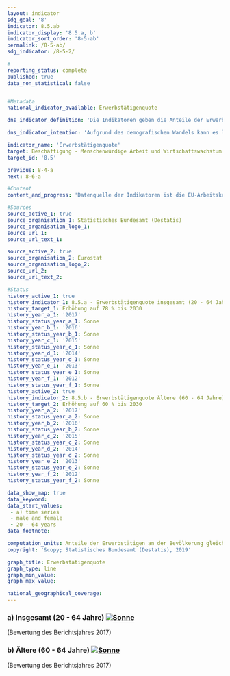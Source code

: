 ```yaml
---                   
layout: indicator                   
sdg_goal: '8'                   
indicator: 8.5.ab                   
indicator_display: '8.5.a, b'                   
indicator_sort_order: '8-5-ab'                   
permalink: /8-5-ab/                   
sdg_indicator: /8-5-2/                   

#                   
reporting_status: complete                   
published: true                   
data_non_statistical: false                   


#Metadata                   
national_indicator_available: Erwerbstätigenquote                   

dns_indicator_definition: 'Die Indikatoren geben die Anteile der Erwerbstätigen im Alter zwischen 20 und 64 Jahren (8.5.a) und im Alter zwischen 60 und 64 Jahren (8.5.b) jeweils gemessen an der Gesamtbevölkerung derselben Altersklasse an.'                   

dns_indicator_intention: 'Aufgrund des demografischen Wandels kann es langfristig zu einem Mangel an Fachkräften in Deutschland kommen. Gleichzeitig droht eine zunehmende Unterfinanzierung der sozialen Sicherungssysteme. Das vorhandene Arbeitskräftepotenzial ist daher künftig besser auszuschöpfen. Die Erwerbstätigenquote, das heißt der Anteil der Erwerbstätigen an der Bevölkerung im erwerbsfähigen Alter (20- bis 64-Jährige), soll bis zum Jahr 2030 auf 78&nbsp;% erhöht werden. Außerdem ist es das Ziel der Bundesregierung, dass bis 2030 die Erwerbstätigenquote der Älteren (60- bis 64-Jährige) 60&nbsp;% beträgt.'                   

indicator_name: 'Erwerbstätigenquote'                   
target: Beschäftigung - Menschenwürdige Arbeit und Wirtschaftswachstum                   
target_id: '8.5'                   

previous: 8-4-a                   
next: 8-6-a                   

#Content                    
content_and_progress: 'Datenquelle der Indikatoren ist die EU-Arbeitskräfteerhebung, die in Deutschland in den Mikrozensus integriert ist. Die Arbeitskräfteerhebung findet unterjährig statt und wird von der europäischen Statistikbehörde Eurostat zunächst zu Quartalsergebnissen zusammengefasst und anschließend zu Jahresdurchschnittswerten verdichtet. Sie deckt die in privaten Haushalten lebende Bevölkerung ab, schließt jedoch Personen in Gemeinschaftsunterkünften aus. Die im Rahmen der Arbeitskräfteerhebung betrachtete erwerbstätige Bevölkerung besteht aus Personen ab 15 Jahren, die während der Referenzwoche mindestens eine Stunde eine Tätigkeit gegen Entgelt ausgeübt haben oder als unbezahlt mithelfende Familienangehörige tätig waren. Eingeschlossen sind auch Personen, die nur vorübergehend nicht gearbeitet haben, weil sie zum Beispiel wegen Urlaub oder Krankheit abwesend waren. <br><br>Seit dem Berichtsjahr 2005 werden für die Erwerbstätigenquoten  Jahresdurchschnittsergebnisse verwendet. In den Jahren davor basierten die Berechnungen auf einer festen Berichtswoche pro Jahr. Ab 2011 erfolgten eine Neugestaltung der Frageführung zur besseren Erfassung der Erwerbstätigkeit sowie die Anpassung des Hochrechnungsfaktors anhand der Bevölkerungsfortschreibung auf Basis des Zensus 2011. Die Auswahlgrundlage der Stichprobe wurde ab Berichtsjahr 2016 auf Basis des Zensus 2011 aktualisiert. Durch die methodischen Änderungen sind die Ergebnisse im Zeitablauf nur eingeschränkt vergleichbar. <br><br>Die Erwerbstätigenquote insgesamt (20- bis 64-Jährige) stieg von 68,7&nbsp;% im Jahr 2000 um 10,5 Prozentpunkte auf 79,2&nbsp;% im Jahr 2017, sodass der Zielwert von 78,0&nbsp;% für 2030 bereits jetzt erreicht ist. <br><br>Die Erwerbstätigenquote bei den Älteren (60- bis 64-Jährige) nahm von 19,6&nbsp;% im Jahr 2000 um 38,8 Prozentpunkte auf 58,4&nbsp;% im Jahr 2017 zu. Die Quote der Männer in dieser Altersgruppe hatte sich dabei um 36,5 Prozentpunkte auf 63,7&nbsp;% mehr als verdoppelt. Die Quote der Frauen vervierfachte sich sogar um 41,2 Prozentpunkte auf 53,3&nbsp;%. Bei einer Fortsetzung der durchschnittlichen jährlichen Entwicklung kann das Ziel von 60&nbsp;% im Jahr 2030 erreicht werden. <br><br>Die Erwerbstätigenquoten von Frauen und Männern insgesamt entwickelten sich seit 2000 in dieselbe Richtung, jedoch in unterschiedlichem Umfang. Die Quote stieg bei den 20- bis 64-jährigen Männern im betrachteten Zeitraum um 6,6 Prozentpunkte auf 83,1&nbsp;%, bei den Frauen dagegen um 14,5 Prozentpunkte auf 75,2&nbsp;% und damit deutlich stärker, aber auch von einem niedrigeren Niveau aus. Bei einer Bewertung des Anstiegs der Erwerbstätigenquote der Frauen ist zu berücksichtigen, dass die Erhöhung der Quote mit einer deutlichen Zunahme der Teilzeitbeschäftigung (+ 2,8 Millionen) einherging, während die Zahl der vollzeitbeschäftigten Frauen nur um 0,45 Millionen stieg. <br><br>Bei einer Differenzierung der Erwerbstätigenquote nach Altersgruppen zeigen sich unterschiedliche Tendenzen. Bei der Gruppe der 20- bis 24-Jährigen verminderte sich die Quote von 2000 bis 2017 um 0,2 Prozentpunkte auf 64,6&nbsp;%. Das gegenüber den 25- bis 59-Jährigen niedrigere Niveau hängt auch mit den durchschnittlichen Ausbildungszeiten in Schule und Universität zusammen, wodurch sich der Eintritt in das Berufsleben verschiebt. Bei den 25- bis 59-Jährigen ist hingegen ein Anstieg der Erwerbstätigenquote auf 83,6&nbsp;% (+ 7,4 Prozentpunkte im Vergleich zu 2000) bis zum Jahr 2017 zu beobachten.'                   

#Sources
source_active_1: true                           
source_organisation_1: Statistisches Bundesamt (Destatis)                           
source_organisation_logo_1:                            
source_url_1:                            
source_url_text_1:                            

source_active_2: true                           
source_organisation_2: Eurostat                           
source_organisation_logo_2:                            
source_url_2:                            
source_url_text_2:                            

#Status                   
history_active_1: true                   
history_indicator_1: 8.5.a - Erwerbstätigenquote insgesamt (20 - 64 Jahre)                   
history_target_1: Erhöhung auf 78 % bis 2030
history_year_a_1: '2017'                           
history_status_year_a_1: Sonne
history_year_b_1: '2016'                           
history_status_year_b_1: Sonne
history_year_c_1: '2015'                           
history_status_year_c_1: Sonne
history_year_d_1: '2014'                           
history_status_year_d_1: Sonne
history_year_e_1: '2013'                           
history_status_year_e_1: Sonne
history_year_f_1: '2012'                           
history_status_year_f_1: Sonne
history_active_2: true                   
history_indicator_2: 8.5.b - Erwerbstätigenquote Ältere (60 - 64 Jahre)                   
history_target_2: Erhöhung auf 60 % bis 2030
history_year_a_2: '2017'                           
history_status_year_a_2: Sonne
history_year_b_2: '2016'                           
history_status_year_b_2: Sonne
history_year_c_2: '2015'                           
history_status_year_c_2: Sonne
history_year_d_2: '2014'                           
history_status_year_d_2: Sonne
history_year_e_2: '2013'                           
history_status_year_e_2: Sonne
history_year_f_2: '2012'                           
history_status_year_f_2: Sonne

data_show_map: true                   
data_keyword:                    
data_start_values: 
 - a) time series
 - male and female
 - 20 - 64 years                   
data_footnote:                    

computation_units: Anteile der Erwerbstätigen an der Bevölkerung gleichen Alters in&nbsp;%                   
copyright: '&copy; Statistisches Bundesamt (Destatis), 2019'                   

graph_title: Erwerbstätigenquote                   
graph_type: line                   
graph_min_value:                    
graph_max_value:                    

national_geographical_coverage:                    
---
```

<div>                               
  <div class="my-header">                               
    <h3>a) Insgesamt (20 - 64 Jahre)                               
      <a href="https://nachhaltige-entwicklung-deutschland.github.io/open-sdg-site-starter/status/"><img src="https://g205sdgs.github.io/sdg-indicators/public/Wettersymbole/Sonne.png" alt="Sonne" />                               
      </a>                               
    </h3>                               
  </div>                               
</div>
  <div class="my-header-note">
    <span>(Bewertung des Berichtsjahres 2017)</span>
  </div>                               
<div>                               
  <div class="my-header">                               
    <h3>b) Ältere (60 - 64 Jahre)                               
      <a href="https://nachhaltige-entwicklung-deutschland.github.io/open-sdg-site-starter/status/"><img src="https://g205sdgs.github.io/sdg-indicators/public/Wettersymbole/Sonne.png" alt="Sonne" />                               
      </a>                               
    </h3>                               
  </div>
  <div class="my-header-note">
    <span>(Bewertung des Berichtsjahres 2017)</span>
  </div>                               
</div>